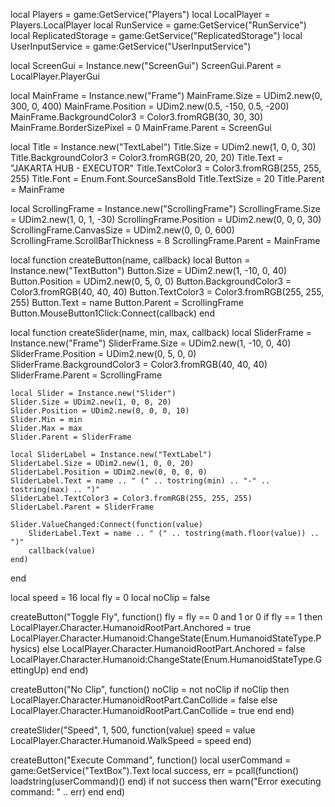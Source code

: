 local Players = game:GetService("Players")
local LocalPlayer = Players.LocalPlayer
local RunService = game:GetService("RunService")
local ReplicatedStorage = game:GetService("ReplicatedStorage")
local UserInputService = game:GetService("UserInputService")

local ScreenGui = Instance.new("ScreenGui")
ScreenGui.Parent = LocalPlayer.PlayerGui

local MainFrame = Instance.new("Frame")
MainFrame.Size = UDim2.new(0, 300, 0, 400)
MainFrame.Position = UDim2.new(0.5, -150, 0.5, -200)
MainFrame.BackgroundColor3 = Color3.fromRGB(30, 30, 30)
MainFrame.BorderSizePixel = 0
MainFrame.Parent = ScreenGui

local Title = Instance.new("TextLabel")
Title.Size = UDim2.new(1, 0, 0, 30)
Title.BackgroundColor3 = Color3.fromRGB(20, 20, 20)
Title.Text = "JAKARTA HUB - EXECUTOR"
Title.TextColor3 = Color3.fromRGB(255, 255, 255)
Title.Font = Enum.Font.SourceSansBold
Title.TextSize = 20
Title.Parent = MainFrame

local ScrollingFrame = Instance.new("ScrollingFrame")
ScrollingFrame.Size = UDim2.new(1, 0, 1, -30)
ScrollingFrame.Position = UDim2.new(0, 0, 0, 30)
ScrollingFrame.CanvasSize = UDim2.new(0, 0, 0, 600)
ScrollingFrame.ScrollBarThickness = 8
ScrollingFrame.Parent = MainFrame

local function createButton(name, callback)
    local Button = Instance.new("TextButton")
    Button.Size = UDim2.new(1, -10, 0, 40)
    Button.Position = UDim2.new(0, 5, 0, 0)
    Button.BackgroundColor3 = Color3.fromRGB(40, 40, 40)
    Button.TextColor3 = Color3.fromRGB(255, 255, 255)
    Button.Text = name
    Button.Parent = ScrollingFrame
    Button.MouseButton1Click:Connect(callback)
end

local function createSlider(name, min, max, callback)
    local SliderFrame = Instance.new("Frame")
    SliderFrame.Size = UDim2.new(1, -10, 0, 40)
    SliderFrame.Position = UDim2.new(0, 5, 0, 0)
    SliderFrame.BackgroundColor3 = Color3.fromRGB(40, 40, 40)
    SliderFrame.Parent = ScrollingFrame

    local Slider = Instance.new("Slider")
    Slider.Size = UDim2.new(1, 0, 0, 20)
    Slider.Position = UDim2.new(0, 0, 0, 10)
    Slider.Min = min
    Slider.Max = max
    Slider.Parent = SliderFrame

    local SliderLabel = Instance.new("TextLabel")
    SliderLabel.Size = UDim2.new(1, 0, 0, 20)
    SliderLabel.Position = UDim2.new(0, 0, 0, 0)
    SliderLabel.Text = name .. " (" .. tostring(min) .. "-" .. tostring(max) .. ")"
    SliderLabel.TextColor3 = Color3.fromRGB(255, 255, 255)
    SliderLabel.Parent = SliderFrame

    Slider.ValueChanged:Connect(function(value)
        SliderLabel.Text = name .. " (" .. tostring(math.floor(value)) .. ")"
        callback(value)
    end)
end

local speed = 16
local fly = 0
local noClip = false

createButton("Toggle Fly", function()
    fly = fly == 0 and 1 or 0
    if fly == 1 then
        LocalPlayer.Character.HumanoidRootPart.Anchored = true
        LocalPlayer.Character.Humanoid:ChangeState(Enum.HumanoidStateType.Physics)
    else
        LocalPlayer.Character.HumanoidRootPart.Anchored = false
        LocalPlayer.Character.Humanoid:ChangeState(Enum.HumanoidStateType.GettingUp)
    end
end)

createButton("No Clip", function()
    noClip = not noClip
    if noClip then
        LocalPlayer.Character.HumanoidRootPart.CanCollide = false
    else
        LocalPlayer.Character.HumanoidRootPart.CanCollide = true
    end
end)

createSlider("Speed", 1, 500, function(value)
    speed = value
    LocalPlayer.Character.Humanoid.WalkSpeed = speed
end)

createButton("Execute Command", function()
    local userCommand = game:GetService("TextBox").Text
    local success, err = pcall(function()
        loadstring(userCommand)()
    end)
    if not success then
        warn("Error executing command: " .. err)
    end
end)